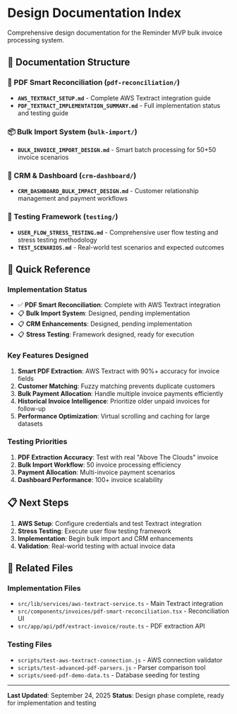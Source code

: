 # Design Documentation Index

Comprehensive design documentation for the Reminder MVP bulk invoice processing system.

## 📁 Documentation Structure

### 📄 PDF Smart Reconciliation (`pdf-reconciliation/`)
- **`AWS_TEXTRACT_SETUP.md`** - Complete AWS Textract integration guide
- **`PDF_TEXTRACT_IMPLEMENTATION_SUMMARY.md`** - Full implementation status and testing guide

### 📦 Bulk Import System (`bulk-import/`)
- **`BULK_INVOICE_IMPORT_DESIGN.md`** - Smart batch processing for 50+50 invoice scenarios

### 🏢 CRM & Dashboard (`crm-dashboard/`)
- **`CRM_DASHBOARD_BULK_IMPACT_DESIGN.md`** - Customer relationship management and payment workflows

### 🧪 Testing Framework (`testing/`)
- **`USER_FLOW_STRESS_TESTING.md`** - Comprehensive user flow testing and stress testing methodology
- **`TEST_SCENARIOS.md`** - Real-world test scenarios and expected outcomes

## 🎯 Quick Reference

### Implementation Status
- ✅ **PDF Smart Reconciliation**: Complete with AWS Textract integration
- 📋 **Bulk Import System**: Designed, pending implementation
- 📋 **CRM Enhancements**: Designed, pending implementation
- 📋 **Stress Testing**: Framework designed, ready for execution

### Key Features Designed
1. **Smart PDF Extraction**: AWS Textract with 90%+ accuracy for invoice fields
2. **Customer Matching**: Fuzzy matching prevents duplicate customers
3. **Bulk Payment Allocation**: Handle multiple invoice payments efficiently
4. **Historical Invoice Intelligence**: Prioritize older unpaid invoices for follow-up
5. **Performance Optimization**: Virtual scrolling and caching for large datasets

### Testing Priorities
1. **PDF Extraction Accuracy**: Test with real "Above The Clouds" invoice
2. **Bulk Import Workflow**: 50 invoice processing efficiency
3. **Payment Allocation**: Multi-invoice payment scenarios
4. **Dashboard Performance**: 100+ invoice scalability

## 📋 Next Steps

1. **AWS Setup**: Configure credentials and test Textract integration
2. **Stress Testing**: Execute user flow testing framework
3. **Implementation**: Begin bulk import and CRM enhancements
4. **Validation**: Real-world testing with actual invoice data

## 🔗 Related Files

### Implementation Files
- `src/lib/services/aws-textract-service.ts` - Main Textract integration
- `src/components/invoices/pdf-smart-reconciliation.tsx` - Reconciliation UI
- `src/app/api/pdf/extract-invoice/route.ts` - PDF extraction API

### Testing Files
- `scripts/test-aws-textract-connection.js` - AWS connection validator
- `scripts/test-advanced-pdf-parsers.js` - Parser comparison tool
- `scripts/seed-pdf-demo-data.ts` - Database seeding for testing

---

**Last Updated**: September 24, 2025
**Status**: Design phase complete, ready for implementation and testing